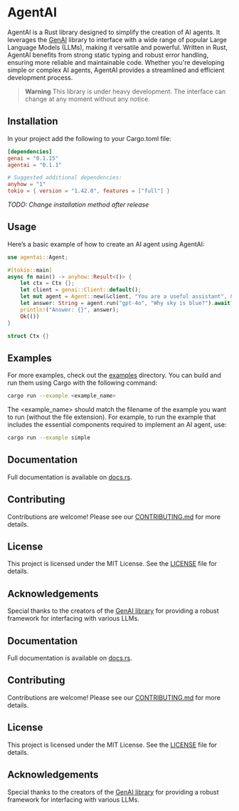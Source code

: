<!-- cargo-rdme start -->

# AgentAI

AgentAI is a Rust library designed to simplify the creation of AI agents. It leverages
the [GenAI](https://crates.io/crates/genai) library to interface with a wide range of popular
Large Language Models (LLMs), making it versatile and powerful. Written in Rust, AgentAI
benefits from strong static typing and robust error handling, ensuring more reliable
and maintainable code. Whether you're developing simple or complex AI agents, AgentAI provides
a streamlined and efficient development process.

> **Warning**
> This library is under heavy development. The interface can change at any moment without any notice.

## Installation
In your project add the following to your Cargo.toml file:

```toml
[dependencies]
genai = "0.1.15"
agentai = "0.1.1"

# Suggested additional dependencies:
anyhow = "1"
tokio = { version = "1.42.0", features = ["full"] }
```
_TODO: Change installation method after release_

## Usage
Here’s a basic example of how to create an AI agent using AgentAI:
```rust
use agentai::Agent;

#[tokio::main]
async fn main() -> anyhow::Result<()> {
	let ctx = Ctx {};
	let client = genai::Client::default();
	let mut agent = Agent::new(&client, "You are a useful assistant", &ctx);
	let answer: String = agent.run("gpt-4o", "Why sky is blue?").await?;
	println!("Answer: {}", answer);
	Ok(())
}

struct Ctx {}
```

## Examples

For more examples, check out the [examples](https://docs.rs/agentai/latest/agentai/examples/) directory. You can build and run them using Cargo with the following command:

```bash
cargo run --example <example_name>
```

The <example_name> should match the filename of the example you want to run (without the file extension).
For example, to run the example that includes the essential components required to implement an AI agent, use:

```bash
cargo run --example simple
```

## Documentation

Full documentation is available on [docs.rs](https://docs.rs/agentai).

## Contributing

Contributions are welcome! Please see our [CONTRIBUTING.md](https://github.com/AdamStrojek/rust-agentai/blob/master/CONTRIBUTING.md) for more details.

## License

This project is licensed under the MIT License. See the [LICENSE](https://github.com/AdamStrojek/rust-agentai/blob/master/LICENSE) file for details.

## Acknowledgements

Special thanks to the creators of the [GenAI library](https://crates.io/crates/genai) for providing a robust framework for interfacing with various LLMs.

<!-- cargo-rdme end -->

## Documentation

Full documentation is available on [docs.rs](https://docs.rs/agentai).

## Contributing

Contributions are welcome! Please see our [CONTRIBUTING.md](CONTRIBUTING.md) for more details.

## License

This project is licensed under the MIT License. See the [LICENSE](LICENSE) file for details.

## Acknowledgements

Special thanks to the creators of the [GenAI library](https://crates.io/crates/genai) for providing a robust framework for interfacing with various LLMs.
